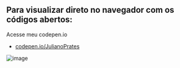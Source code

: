 ## Para visualizar direto no navegador com os códigos abertos:

Acesse meu codepen.io 

<ul>
  <li><a href="https://codepen.io/JulianoPrates/pen/JjvgLeV"> codepen.io/JulianoPrates</a></li>
</ul>

![image](https://user-images.githubusercontent.com/115593123/197606132-24704744-333d-4879-b7b2-ab7991bd793d.png)
